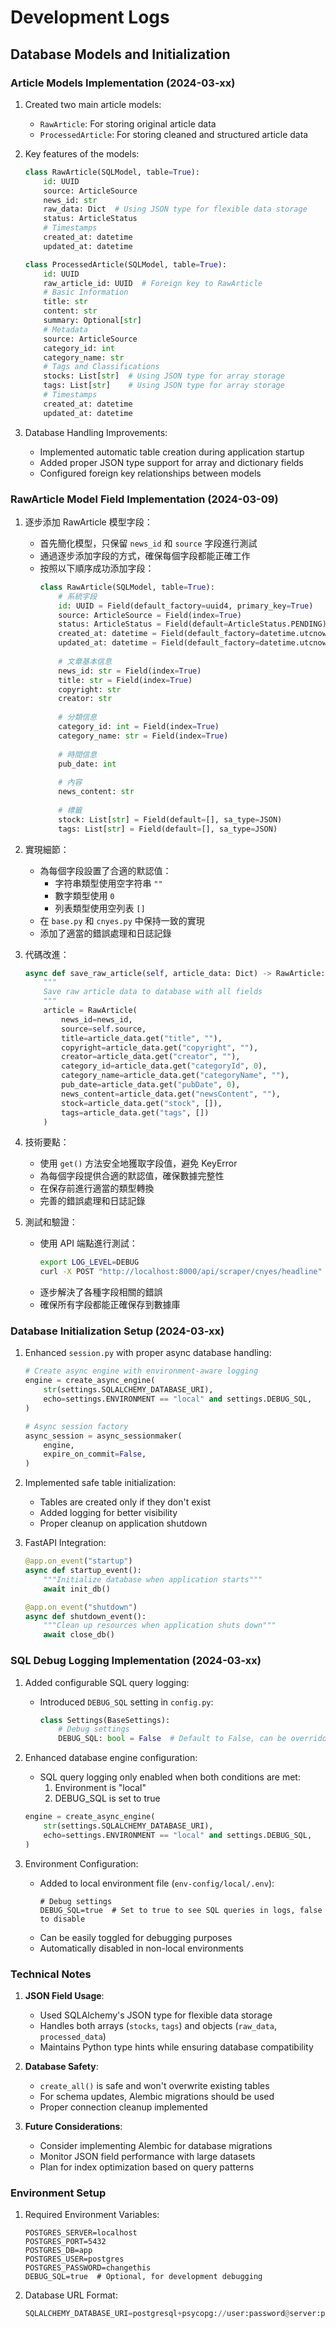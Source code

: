 # Development Logs

## Database Models and Initialization

### Article Models Implementation (2024-03-xx)

1. Created two main article models:
   - `RawArticle`: For storing original article data
   - `ProcessedArticle`: For storing cleaned and structured article data

2. Key features of the models:
   ```python
   class RawArticle(SQLModel, table=True):
       id: UUID
       source: ArticleSource
       news_id: str
       raw_data: Dict  # Using JSON type for flexible data storage
       status: ArticleStatus
       # Timestamps
       created_at: datetime
       updated_at: datetime

   class ProcessedArticle(SQLModel, table=True):
       id: UUID
       raw_article_id: UUID  # Foreign key to RawArticle
       # Basic Information
       title: str
       content: str
       summary: Optional[str]
       # Metadata
       source: ArticleSource
       category_id: int
       category_name: str
       # Tags and Classifications
       stocks: List[str]  # Using JSON type for array storage
       tags: List[str]    # Using JSON type for array storage
       # Timestamps
       created_at: datetime
       updated_at: datetime
   ```

3. Database Handling Improvements:
   - Implemented automatic table creation during application startup
   - Added proper JSON type support for array and dictionary fields
   - Configured foreign key relationships between models

### RawArticle Model Field Implementation (2024-03-09)

1. 逐步添加 RawArticle 模型字段：
   - 首先簡化模型，只保留 `news_id` 和 `source` 字段進行測試
   - 通過逐步添加字段的方式，確保每個字段都能正確工作
   - 按照以下順序成功添加字段：
     ```python
     class RawArticle(SQLModel, table=True):
         # 系統字段
         id: UUID = Field(default_factory=uuid4, primary_key=True)
         source: ArticleSource = Field(index=True)
         status: ArticleStatus = Field(default=ArticleStatus.PENDING)
         created_at: datetime = Field(default_factory=datetime.utcnow)
         updated_at: datetime = Field(default_factory=datetime.utcnow)
         
         # 文章基本信息
         news_id: str = Field(index=True)
         title: str = Field(index=True)
         copyright: str
         creator: str
         
         # 分類信息
         category_id: int = Field(index=True)
         category_name: str = Field(index=True)
         
         # 時間信息
         pub_date: int
         
         # 內容
         news_content: str
         
         # 標籤
         stock: List[str] = Field(default=[], sa_type=JSON)
         tags: List[str] = Field(default=[], sa_type=JSON)
     ```

2. 實現細節：
   - 為每個字段設置了合適的默認值：
     - 字符串類型使用空字符串 `""`
     - 數字類型使用 `0`
     - 列表類型使用空列表 `[]`
   - 在 `base.py` 和 `cnyes.py` 中保持一致的實現
   - 添加了適當的錯誤處理和日誌記錄

3. 代碼改進：
   ```python
   async def save_raw_article(self, article_data: Dict) -> RawArticle:
       """
       Save raw article data to database with all fields
       """
       article = RawArticle(
           news_id=news_id,
           source=self.source,
           title=article_data.get("title", ""),
           copyright=article_data.get("copyright", ""),
           creator=article_data.get("creator", ""),
           category_id=article_data.get("categoryId", 0),
           category_name=article_data.get("categoryName", ""),
           pub_date=article_data.get("pubDate", 0),
           news_content=article_data.get("newsContent", ""),
           stock=article_data.get("stock", []),
           tags=article_data.get("tags", [])
       )
   ```

4. 技術要點：
   - 使用 `get()` 方法安全地獲取字段值，避免 KeyError
   - 為每個字段提供合適的默認值，確保數據完整性
   - 在保存前進行適當的類型轉換
   - 完善的錯誤處理和日誌記錄

5. 測試和驗證：
   - 使用 API 端點進行測試：
     ```bash
     export LOG_LEVEL=DEBUG
     curl -X POST "http://localhost:8000/api/scraper/cnyes/headline"
     ```
   - 逐步解決了各種字段相關的錯誤
   - 確保所有字段都能正確保存到數據庫

### Database Initialization Setup (2024-03-xx)

1. Enhanced `session.py` with proper async database handling:
   ```python
   # Create async engine with environment-aware logging
   engine = create_async_engine(
       str(settings.SQLALCHEMY_DATABASE_URI),
       echo=settings.ENVIRONMENT == "local" and settings.DEBUG_SQL,
   )

   # Async session factory
   async_session = async_sessionmaker(
       engine,
       expire_on_commit=False,
   )
   ```

2. Implemented safe table initialization:
   - Tables are created only if they don't exist
   - Added logging for better visibility
   - Proper cleanup on application shutdown

3. FastAPI Integration:
   ```python
   @app.on_event("startup")
   async def startup_event():
       """Initialize database when application starts"""
       await init_db()

   @app.on_event("shutdown")
   async def shutdown_event():
       """Clean up resources when application shuts down"""
       await close_db()
   ```

### SQL Debug Logging Implementation (2024-03-xx)

1. Added configurable SQL query logging:
   - Introduced `DEBUG_SQL` setting in `config.py`:
     ```python
     class Settings(BaseSettings):
         # Debug settings
         DEBUG_SQL: bool = False  # Default to False, can be overridden in .env file
     ```

2. Enhanced database engine configuration:
   - SQL query logging only enabled when both conditions are met:
     1. Environment is "local"
     2. DEBUG_SQL is set to true
   ```python
   engine = create_async_engine(
       str(settings.SQLALCHEMY_DATABASE_URI),
       echo=settings.ENVIRONMENT == "local" and settings.DEBUG_SQL,
   )
   ```

3. Environment Configuration:
   - Added to local environment file (`env-config/local/.env`):
     ```env
     # Debug settings
     DEBUG_SQL=true  # Set to true to see SQL queries in logs, false to disable
     ```
   - Can be easily toggled for debugging purposes
   - Automatically disabled in non-local environments

### Technical Notes

1. **JSON Field Usage**:
   - Used SQLAlchemy's JSON type for flexible data storage
   - Handles both arrays (`stocks`, `tags`) and objects (`raw_data`, `processed_data`)
   - Maintains Python type hints while ensuring database compatibility

2. **Database Safety**:
   - `create_all()` is safe and won't overwrite existing tables
   - For schema updates, Alembic migrations should be used
   - Proper connection cleanup implemented

3. **Future Considerations**:
   - Consider implementing Alembic for database migrations
   - Monitor JSON field performance with large datasets
   - Plan for index optimization based on query patterns

### Environment Setup

1. Required Environment Variables:
   ```env
   POSTGRES_SERVER=localhost
   POSTGRES_PORT=5432
   POSTGRES_DB=app
   POSTGRES_USER=postgres
   POSTGRES_PASSWORD=changethis
   DEBUG_SQL=true  # Optional, for development debugging
   ```

2. Database URL Format:
   ```python
   SQLALCHEMY_DATABASE_URI=postgresql+psycopg://user:password@server:port/dbname
   ``` 